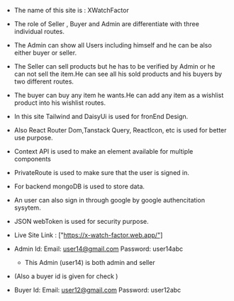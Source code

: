 * The name of this site is : XWatchFactor
* The role of Seller , Buyer and Admin are differentiate with three individual routes.
* The Admin can show all Users including himself and he can be also either buyer or seller.
* The Seller can sell products but he has to be verified by Admin or he can not sell the item.He can see all his sold products and his buyers by two different routes.
* The buyer can buy any item he wants.He can add any item as a wishlist product into his wishlist routes.

* In this site Tailwind and DaisyUi is used for fronEnd Design.
* Also React Router Dom,Tanstack Query, ReactIcon, etc is used for better use purpose.
* Context API is used to make an element available for multiple components
* PrivateRoute is used to make sure that the user is signed in.
* For backend mongoDB is used to store data.
* An user can also sign in through google by google authencitation sysytem.
* JSON webToken is used for security purpose.
* Live Site Link : ["https://x-watch-factor.web.app/"]
* Admin Id:
      Email:  user14@gmail.com
      Password:  user14abc

     * This Admin (user14) is both admin and seller 
* (Also a buyer id is given for check )
* Buyer Id:
       Email: user12@gmail.com
       Password: user12abc     